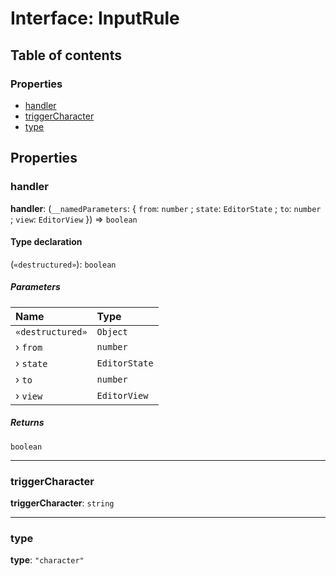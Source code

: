 # Interface: InputRule

## Table of contents

### Properties

* [handler](/auto-docs/coze-editor/interfaces/InputRule.md#handler)
* [triggerCharacter](/auto-docs/coze-editor/interfaces/InputRule.md#triggercharacter)
* [type](/auto-docs/coze-editor/interfaces/InputRule.md#type)

## Properties

### handler

**handler**: (`__namedParameters`: { `from`: `number` ; `state`: `EditorState` ; `to`: `number` ; `view`: `EditorView`  }) => `boolean`

#### Type declaration

(`«destructured»`): `boolean`

##### Parameters

| Name | Type |
| :------ | :------ |
| `«destructured»` | `Object` |
| › `from` | `number` |
| › `state` | `EditorState` |
| › `to` | `number` |
| › `view` | `EditorView` |

##### Returns

`boolean`

***

### triggerCharacter

**triggerCharacter**: `string`

***

### type

**type**: `"character"`
